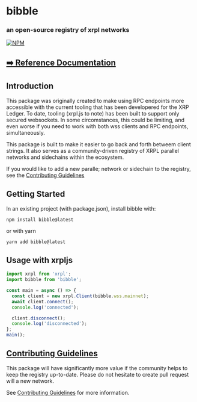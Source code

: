 # bibble

### an open-source registry of xrpl networks

[![NPM](https://nodei.co/npm/xrpl.png)](https://www.npmjs.com/package/bibble)

## [➡️ Reference Documentation](https://bibbleso.github.io/bibble/)

## Introduction

This package was originally created to make using RPC endpoints more accessible with the current tooling that has been developered for the XRP Ledger. To date, tooling (xrpl.js to note) has been built to support only secured websockets. In some circomstances, this could be limiting, and even worse if you need to work with both wss clients and RPC endpoints, simultaneously.

This package is built to make it easier to go back and forth betweem client strings. It also serves as a community-driven registry of XRPL parallel networks and sidechains within the ecosystem.

If you would like to add a new paralle; network or sidechain to the registry, see the [Contributing Guidelines](./CONTRIBUTING.md)

## Getting Started

In an existing project (with package.json), install bibble with:

```
npm install bibble@latest
```

or with yarn

```
yarn add bibble@latest
```

## Usage with xrpljs

```ts
import xrpl from 'xrpl';
import bibble from 'bibble';

const main = async () => {
  const client = new xrpl.Client(bibble.wss.mainnet);
  await client.connect();
  console.log('connected');

  client.disconnect();
  console.log('disconnected');
};
main();
```

## [Contributing Guidelines](./CONTRIBUTING.md)

This package will have significantly more value if the community helps to keep the registry up-to-date. Please do not hesitate to create pull request will a new network.

See [Contributing Guidelines](./CONTRIBUTING.md) for more information.
